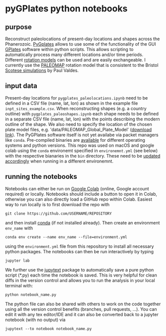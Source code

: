 # pyGPlates python notebooks 

## purpose
Reconstruct paleolocations of present-day locations and shapes across the Phanerozoic. [PyGplates](https://www.gplates.org/docs/pygplates/) allows to use some of the functionality of the GUI [GPlates](https://www.gplates.org/) software within python scripts. This allows scripting to automatically process many different locations and/or time periods. Different [rotation models](http://portal.gplates.org/portal/rotation_models/) can be used and are easily exchangeable. I currently use the [PALEOMAP](https://www.earthbyte.org/paleomap-paleoatlas-for-gplates/) rotation model that is consistent to the Bristol [Scotese simulations](https://cp.copernicus.org/articles/17/1483/2021/) by Paul Valdes. 

## input data
Present-day locations for `pygplates_paleolocations.ipynb` need to be defined in a CSV file (name, lat, lon) as shown in the example file `inpt_sites_example.csv`. When reconstructing shapes (e.g. a country outline) with `pygplates_paleoshapes.ipynb` each shape needs to be defined in a separate CSV file (name, lat, lon) with the points describing the modern outline of the shape. We also need to specify the location of the chosen plate model files, e.g. 'data/PALEOMAP_Global_Plate_Model' ([download link](https://www.earthbyte.org/paleomap-paleoatlas-for-gplates/)). The PyGPlates software itself is not yet availabe via packet managers like `conda`. Pre-compiled binaries are [available](https://www.gplates.org/docs/pygplates/pygplates_getting_started.html#installing-pygplates) for different operating systems and python versions. This repo was used on macOS and google colab using the `conda` environemt specified in `environemnt.yml` (see below) with the respective bianaries in the `bin` directory. These need to be [updated accordingly]([available](https://www.gplates.org/docs/pygplates/pygplates_getting_started.html#installing-pygplates)) when running in a different environemnt.

## running the notebooks
Notebooks can either be run on [Google Colab](https://colab.research.google.com/) (online, Google account required) or locally. Notebooks should include a button to open it in Colab, otherwise you can also directly load a GitHub repo within Colab. Easiest way to run locally is to first download the repo with

```
git clone https://github.com/USERNAME/REPOSITORY
``` 

and then install [conda](https://conda.io/projects/conda/en/latest/index.html) (if not installed already). Then create an environment `env_name` with 

```
conda env create --name env_name --file=environment.yml
``` 

using the `environment.yml` file from this repository to install all necessary python packages. The notebooks can then be run interactively by typing

```
jupyter lab
```

We further use the [jupytext](https://jupytext.readthedocs.io/en/latest/index.html) package to automatically save a pure python script (*.py) each time the notebook is saved. This is very helpful for clean diffs in the version control and allows you to run the analysis in your local terminal with:

```
python notebook_name.py
```
The python file can also be shared with others to work on the code together using all the version control benefits (branches, pull requests, ...). You can edit it with any tex editor/IDE and it can also be converted back to a jupyter notebook (with no output) via
```
jupytext --to notebook notebook_name.py
```

